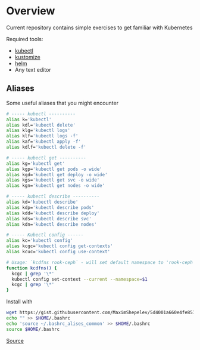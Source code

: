 # Overview

Current repository contains simple exercises to get familiar with Kubernetes

Required tools:
- [kubectl](https://kubernetes.io/docs/tasks/tools/#kubectl)
- [kustomize](https://kubectl.docs.kubernetes.io/installation/kustomize/)
- [helm](https://helm.sh/docs/intro/install/)
- Any text editor

## Aliases

Some useful aliases that you might encounter

```bash
# ----- kubectl ----------
alias k='kubectl'
alias kdl='kubectl delete'
alias klg='kubectl logs'
alias klf='kubectl logs -f'
alias kaf='kubectl apply -f'
alias kdlf='kubectl delete -f'

# ----- kubectl get ----------
alias kg='kubectl get'
alias kgp='kubectl get pods -o wide'
alias kgd='kubectl get deploy -o wide'
alias kgs='kubectl get svc -o wide'
alias kgn='kubectl get nodes -o wide'

# ----- kubectl describe ----------
alias kd='kubectl describe'
alias kdp='kubectl describe pods'
alias kdd='kubectl describe deploy'
alias kds='kubectl describe svc'
alias kdn='kubectl describe nodes'

# ----- Kubectl config ------
alias kc='kubectl config'
alias kcgc='kubectl config get-contexts'
alias kcuc='kubectl config use-context'

# Usage: `kcdfns rook-ceph` - will set default namespace to 'rook-ceph'
function kcdfns() {
  kcgc | grep '\*'
  kubectl config set-context --current --namespace=$1
  kcgc | grep '\*'
}
```

Install with

```bash
wget https://gist.githubusercontent.com/MaximShepelev/5d4001a660e4fe851b94b093fdd182fe/raw/5b565bf7010dab62549e97272bb7393dd4173a30/gistfile1.txt -O ${HOME}/.bashrc_alises_common
echo "" >> $HOME/.bashrc
echo 'source ~/.bashrc_alises_common' >> $HOME/.bashrc
source $HOME/.bashrc
```

[Source](https://gist.github.com/MaximShepelev/5d4001a660e4fe851b94b093fdd182fe)
